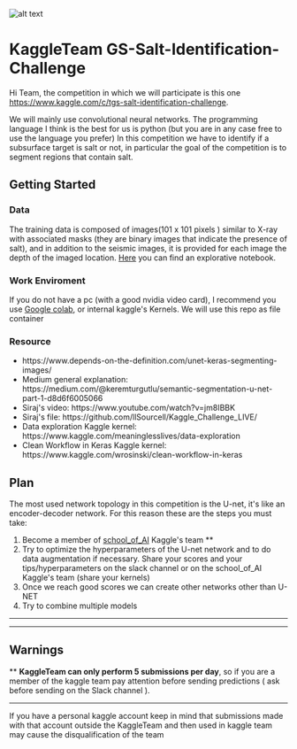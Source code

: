 ![alt text](https://github.com/Fede2000/school_of_ai_KaggleTeam_GS-Salt-Identification-Challenge/blob/master/logo.png?raw=true)
# KaggleTeam   GS-Salt-Identification-Challenge


Hi Team, the competition in which we will participate is this one https://www.kaggle.com/c/tgs-salt-identification-challenge.

We will mainly use convolutional neural networks. The programming language I think is the best for us is python (but you are in any case free to use the language you prefer)
In this competition we have to identify if a subsurface target is salt or not, in particular the goal of the competition is to segment regions that contain salt. 

## Getting Started
### Data
The training data is composed of images(101 x 101 pixels ) similar to X-ray with associated masks (they are binary images that indicate the presence of salt), 
and in addition to the seismic images, it is provided for each image the depth of the imaged location. <a href="https://www.kaggle.com/meaninglesslives/data-exploration">Here</a> you can find an explorative notebook.

### Work Enviroment
If you do not have a pc (with a good nvidia video card), I recommend you use <a href="https://colab.sandbox.google.com/">Google colab</a>, or internal kaggle's Kernels. 
We will use this repo as file container

### Resource
<ul>
  <li> https://www.depends-on-the-definition.com/unet-keras-segmenting-images/  </li>
  <li> Medium general explanation:   https://medium.com/@keremturgutlu/semantic-segmentation-u-net-part-1-d8d6f6005066 </li>
  <li> Siraj's video: https://www.youtube.com/watch?v=jm8IBBK   </li>
  <li> Siraj's file: https://github.com/llSourcell/Kaggle_Challenge_LIVE/   </li>
  <li> Data exploration Kaggle kernel: https://www.kaggle.com/meaninglesslives/data-exploration  </li>
  <li> Clean Workflow in Keras Kaggle kernel: https://www.kaggle.com/wrosinski/clean-workflow-in-keras  </li>
  
</ul>
  

## Plan
The most used network topology in this competition is the U-net, it's like an encoder-decoder network. 
For this reason these are the steps you must take:
<ol>
  <li> Become a member of <a href="https://www.kaggle.com/c/tgs-salt-identification-challenge/team">school_of_AI</a> Kaggle's team ** </li>
  <li> Try to optimize the hyperparameters of the U-net network and to do data augmentation if necessary. Share your scores and your tips/hyperparameters on the slack channel or on the school_of_AI Kaggle's team (share your kernels) </li>
  <li> Once we reach good scores we can create other networks other than U-NET </li>
  <li> Try to combine multiple models </li>
</ol>
  
****
****


## Warnings
** <b>KaggleTeam can only perform 5 submissions per day</b>, so if you are a member of the kaggle team pay attention before sending predictions ( ask before sending on the Slack channel ). 
****
If you have a personal kaggle account keep in mind that submissions made with that account outside the KaggleTeam and then used in kaggle team may cause the disqualification of the team
